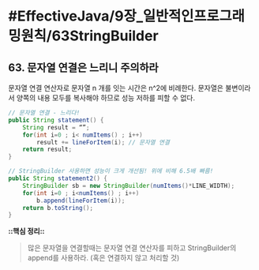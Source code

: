 # #EffectiveJava/9장_일반적인프로그래밍원칙/63StringBuilder


## 63. 문자열 연결은 느리니 주의하라

문자열 연결 연산자로 문자열 n 개를 잇는 시간은 n^2에 비례한다. 문자열은 불변이라서 양쪽의 내용 모두를 복사해야 하므로 성능 저하를 피할 수 없다.

```java
// 문자열 연결 - 느리다!
public String statement() {
	String result = “”;
	for(int i=0 ; i< numItems() ; i++)
		result += lineForItem(i); // 문자열 연결
	return result;
}

// StringBuilder 사용하면 성능이 크게 개선됨! 위에 비해 6.5배 빠름!
public String statement2() {
	StringBuilder sb = new StringBuilder(numItems()*LINE_WIDTH);
	for(int i=0 ; i<numItems() ; i++)
		b.append(lineForItem(i));
	return b.toString();
}
```


**::핵심 정리::** 

> 많은 문자열을 연결할때는 문자열 연결 연산자를 피하고 StringBuilder의 append를 사용하라. (혹은 연결하지 않고 처리할 것)



